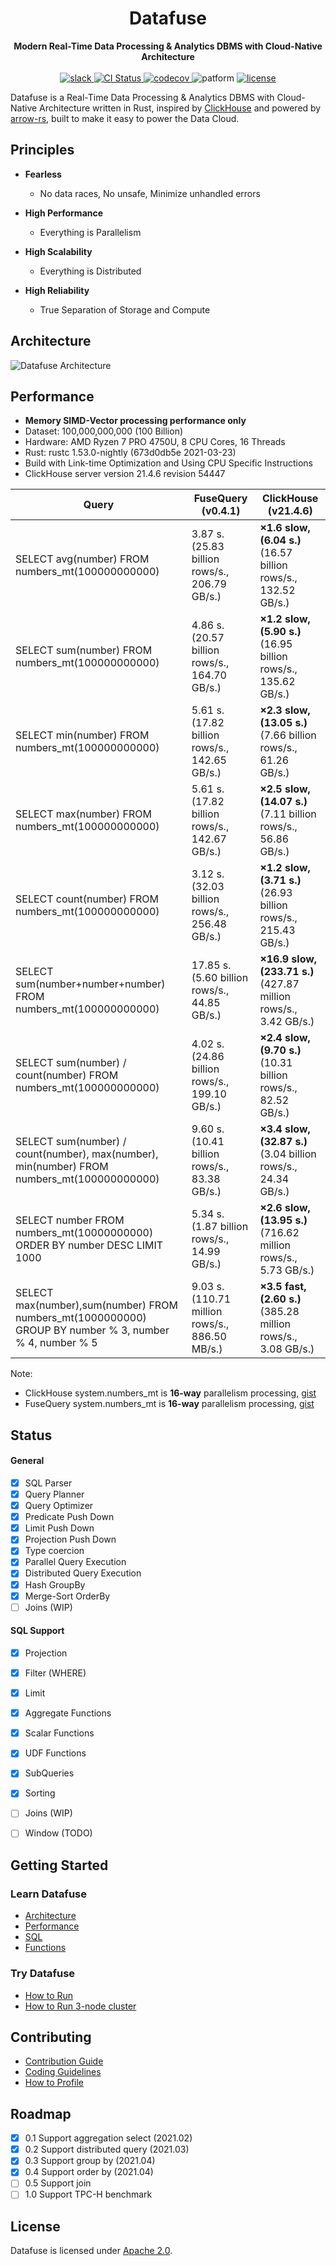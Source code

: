 <div align="center">
<h1>Datafuse</h1>
<strong>
Modern Real-Time Data Processing & Analytics DBMS with Cloud-Native Architecture 
</strong>

<br>
<br>

<div>
<a href="https://join.slack.com/t/datafusecloud/shared_invite/zt-nojrc9up-50IRla1Y1h56rqwCTkkDJA">
<img src="https://badgen.net/badge/Slack/Join%20Datafuse/0abd59?icon=slack" alt="slack" />
</a>

<a href="https://github.com/datafuselabs/datafuse/actions">
<img src="https://github.com/datafuselabs/datafuse/actions/workflows/unit-tests.yml/badge.svg" alt="CI Status" />
</a>

<a href="https://codecov.io/gh/datafuselabs/datafuse">
<img src="https://codecov.io/gh/datafuselabs/datafuse/branch/master/graph/badge.svg" alt="codecov" />
</a>

<img src="https://img.shields.io/badge/Platform-Linux,%20ARM,%20OS%20X,%20Windows-green.svg?style=flat" alt="patform" />

<a href="https://opensource.org/licenses/Apache-2.0">
<img src="https://img.shields.io/badge/License-Apache%202.0-blue.svg" alt="license" />
</a>

</div>
</div>

Datafuse is a Real-Time Data Processing & Analytics DBMS with Cloud-Native Architecture written
in Rust, inspired by [ClickHouse](https://github.com/ClickHouse/ClickHouse) and powered by [arrow-rs](https://github.com/apache/arrow-rs), built to make it easy to power the Data Cloud.

## Principles

* **Fearless**
  - No data races, No unsafe, Minimize unhandled errors

* **High Performance** 
  - Everything is Parallelism
  
* **High Scalability**
  - Everything is Distributed
  
* **High Reliability**
  - True Separation of Storage and Compute

## Architecture

![Datafuse Architecture](https://datafuse-1253727613.cos.ap-hongkong.myqcloud.com/datafuse-v1.svg)

## Performance

* **Memory SIMD-Vector processing performance only**
* Dataset: 100,000,000,000 (100 Billion)
* Hardware: AMD Ryzen 7 PRO 4750U, 8 CPU Cores, 16 Threads
* Rust: rustc 1.53.0-nightly (673d0db5e 2021-03-23)
* Build with Link-time Optimization and Using CPU Specific Instructions
* ClickHouse server version 21.4.6 revision 54447

| Query                                                        | FuseQuery (v0.4.1)                                  | ClickHouse (v21.4.6)                                         |
| ------------------------------------------------------------ | --------------------------------------------------- | ------------------------------------------------------------ |
| SELECT avg(number) FROM numbers_mt(100000000000)             | 3.87 s.<br /> (25.83 billion rows/s., 206.79 GB/s.) | **×1.6 slow, (6.04 s.)** <br /> (16.57 billion rows/s., 132.52 GB/s.) |
| SELECT sum(number) FROM numbers_mt(100000000000)             | 4.86 s.<br />(20.57 billion rows/s., 164.70 GB/s.)  | **×1.2 slow, (5.90 s.)** <br />(16.95 billion rows/s., 135.62 GB/s.) |
| SELECT min(number) FROM numbers_mt(100000000000)             | 5.61 s.<br />(17.82 billion rows/s., 142.65 GB/s.)  | **×2.3 slow, (13.05 s.)** <br /> (7.66 billion rows/s., 61.26 GB/s.) |
| SELECT max(number) FROM numbers_mt(100000000000)             | 5.61 s.<br />(17.82 billion rows/s., 142.67 GB/s.)  | **×2.5 slow, (14.07 s.)** <br /> (7.11 billion rows/s., 56.86 GB/s.) |
| SELECT count(number) FROM numbers_mt(100000000000)           | 3.12 s.<br />(32.03 billion rows/s., 256.48 GB/s.)  | **×1.2 slow, (3.71 s.)** <br /> (26.93 billion rows/s., 215.43 GB/s.) |
| SELECT sum(number+number+number) FROM numbers_mt(100000000000) | 17.85 s.<br />(5.60 billion rows/s., 44.85 GB/s.)   | **×16.9 slow, (233.71 s.)** <br /> (427.87 million rows/s., 3.42 GB/s.) |
| SELECT sum(number) / count(number) FROM numbers_mt(100000000000) | 4.02 s.<br />(24.86 billion rows/s., 199.10 GB/s.)  | **×2.4 slow, (9.70 s.)** <br /> (10.31 billion rows/s., 82.52 GB/s.) |
| SELECT sum(number) / count(number), max(number), min(number) FROM numbers_mt(100000000000) | 9.60 s.<br />(10.41 billion rows/s., 83.38 GB/s.)   | **×3.4 slow, (32.87 s.)** <br /> (3.04 billion rows/s., 24.34 GB/s.) |
| SELECT number FROM numbers_mt(10000000000) ORDER BY number DESC LIMIT 1000 | 5.34 s.<br />(1.87 billion rows/s., 14.99 GB/s.)    | **×2.6 slow, (13.95 s.)** <br /> (716.62 million rows/s., 5.73 GB/s.) |
| SELECT max(number),sum(number) FROM numbers_mt(1000000000) GROUP BY number % 3, number % 4, number % 5 | 9.03 s.<br />(110.71 million rows/s., 886.50 MB/s.) | **×3.5 fast, (2.60 s.)** <br /> (385.28 million rows/s., 3.08 GB/s.) |


Note:

* ClickHouse system.numbers_mt is <b>16-way</b> parallelism processing, [gist](https://gist.github.com/BohuTANG/bba7ec2c23da8017eced7118b59fc7d5)
* FuseQuery system.numbers_mt is <b>16-way</b> parallelism processing, [gist](https://gist.github.com/BohuTANG/8c37f5390e129cfc9d648ff930d9ef03)


## Status

#### General

- [x] SQL Parser
- [x] Query Planner
- [x] Query Optimizer
- [x] Predicate Push Down
- [x] Limit Push Down
- [x] Projection Push Down
- [x] Type coercion
- [x] Parallel Query Execution
- [x] Distributed Query Execution
- [x] Hash GroupBy
- [x] Merge-Sort OrderBy
- [ ] Joins (WIP)

#### SQL Support

- [x] Projection
- [x] Filter (WHERE)
- [x] Limit
- [x] Aggregate Functions
- [x] Scalar Functions
- [x] UDF Functions
- [x] SubQueries
- [x] Sorting
- [ ] Joins (WIP)
- [ ] Window (TODO)


## Getting Started

### Learn Datafuse

* [Architecture](website/datafuse/docs/overview/architecture.md)
* [Performance](website/datafuse/docs/overview/performance.md)
* [SQL](website/datafuse/docs/sqlstatement/)
* [Functions](website/datafuse/docs/functions/)

### Try Datafuse

* [How to Run](website/datafuse/docs/overview/building-and-running.md)
* [How to Run 3-node cluster](scripts/ci/fusequery-cluster-3-nodes.sh)

## Contributing

* [Contribution Guide](website/datafuse/docs/development/contributing.md)
* [Coding Guidelines](website/datafuse/docs/development/coding-guidelines.md)
* [How to Profile](website/datafuse/docs/development/how-to-profile.md)

## Roadmap

- [x] 0.1 Support aggregation select (2021.02)
- [x] 0.2 Support distributed query (2021.03)
- [x] 0.3 Support group by (2021.04)
- [x] 0.4 Support order by (2021.04)
- [ ] 0.5 Support join
- [ ] 1.0 Support TPC-H benchmark

## License

Datafuse is licensed under [Apache 2.0](LICENSE).
